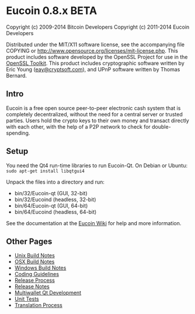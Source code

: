Eucoin 0.8.x BETA
====================

Copyright (c) 2009-2014 Bitcoin Developers
Copyright (c) 2011-2014 Eucoin Developers

Distributed under the MIT/X11 software license, see the accompanying
file COPYING or http://www.opensource.org/licenses/mit-license.php.
This product includes software developed by the OpenSSL Project for use in the [OpenSSL Toolkit](http://www.openssl.org/). This product includes
cryptographic software written by Eric Young ([eay@cryptsoft.com](mailto:eay@cryptsoft.com)), and UPnP software written by Thomas Bernard.


Intro
---------------------
Eucoin is a free open source peer-to-peer electronic cash system that is
completely decentralized, without the need for a central server or trusted
parties.  Users hold the crypto keys to their own money and transact directly
with each other, with the help of a P2P network to check for double-spending.


Setup
---------------------
You need the Qt4 run-time libraries to run Eucoin-Qt. On Debian or Ubuntu:
	`sudo apt-get install libqtgui4`

Unpack the files into a directory and run:

- bin/32/Eucoin-qt (GUI, 32-bit)
- bin/32/Eucoind (headless, 32-bit)
- bin/64/Eucoin-qt (GUI, 64-bit)
- bin/64/Eucoind (headless, 64-bit)

See the documentation at the [Eucoin Wiki](http://Eucoin.info)
for help and more information.


Other Pages
---------------------
- [Unix Build Notes](build-unix.md)
- [OSX Build Notes](build-osx.md)
- [Windows Build Notes](build-msw.md)
- [Coding Guidelines](coding.md)
- [Release Process](release-process.md)
- [Release Notes](release-notes.md)
- [Multiwallet Qt Development](multiwallet-qt.md)
- [Unit Tests](unit-tests.md)
- [Translation Process](translation_process.md)
